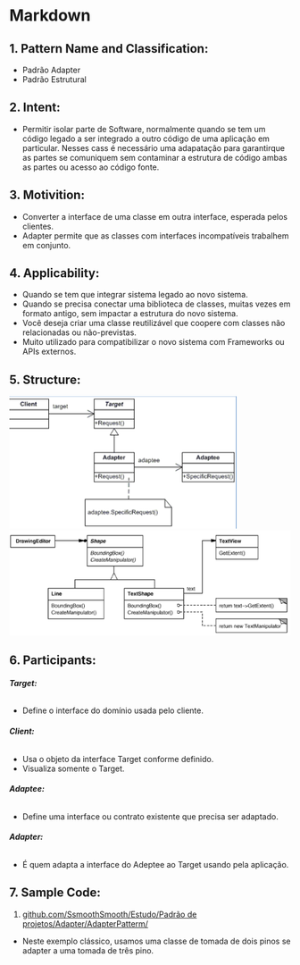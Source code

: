# **Markdown**

## 1. **Pattern Name and Classification:**
* Padrão Adapter
* Padrão Estrutural

## 2. **Intent:**
*  Permitir isolar parte de Software, normalmente quando se tem um código
   legado a ser integrado a outro código de uma aplicação em particular. Nesses cass é necessário uma adapatação para garantirque as partes se comuniquem sem contaminar a estrutura de código ambas as partes ou acesso ao código fonte.

## 3. **Motivition:**
* Converter a interface de uma classe em outra interface, esperada pelos clientes.
* Adapter permite que as classes com interfaces incompatíveis trabalhem em conjunto.
## 4. **Applicability:**
* Quando se tem que integrar sistema legado ao novo sistema.
* Quando se precisa conectar uma biblioteca de classes, muitas vezes em formato antigo, sem impactar a estrutura do novo sistema.
* Você deseja criar uma classe reutilizável que coopere com classes não relacionadas ou não-previstas.
* Muito utilizado para compatibilizar o novo sistema com Frameworks ou APIs externos.

## 5. **Structure:**
![Adapter](https://github.com/SsmoothSmooth/Estudo/blob/master/01%20-%20Programa%C3%A7%C3%A3o%20avan%C3%A7ada/Assets/Adapter.png)
![AdapterE](https://github.com/SsmoothSmooth/Estudo/blob/master/01%20-%20Programa%C3%A7%C3%A3o%20avan%C3%A7ada/Assets/AdapterE.png)


## 6. **Participants:**

######    **Target:**
* Define o interface do domínio usada pelo cliente.

######    **Client:**
* Usa o objeto da interface Target conforme definido.
* Visualiza somente o Target. 

######    **Adaptee:**
* Define uma interface ou contrato existente que precisa ser adaptado.

######    **Adapter:**
* É quem adapta a interface do Adeptee ao Target usando pela aplicação. 

## 7. **Sample Code:**
1. [github.com/SsmoothSmooth/Estudo/Padrão de projetos/Adapter/AdapterPatterm/](https://github.com/SsmoothSmooth/Estudo/tree/master/01%20-%20Programa%C3%A7%C3%A3o%20avan%C3%A7ada/Padr%C3%A3o%20de%20projetos/Adapter/AdapterPatterm)
* Neste exemplo clássico, usamos uma classe de tomada de dois pinos se adapter a uma tomada de três pino.
